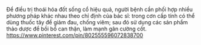 Để điều trị thoái hóa đốt sống cổ hiệu quả, người bệnh cần phối hợp nhiều phương pháp khác nhau theo chỉ định của bác sĩ: trong cơn cấp tính có thể dùng thuốc tây để giảm đau, chống viêm; sau đó sử dụng các sản phẩm thảo dược để bồi bổ can thận, làm mạnh gân cường cốt. 
https://www.pinterest.com/pin/802555596072838700
